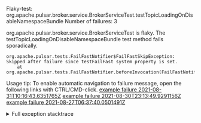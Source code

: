         
Flaky-test: org.apache.pulsar.broker.service.BrokerServiceTest.testTopicLoadingOnDisableNamespaceBundle
Number of failures: 3

org.apache.pulsar.broker.service.BrokerServiceTest is flaky. The testTopicLoadingOnDisableNamespaceBundle test method fails sporadically.

```
org.apache.pulsar.tests.FailFastNotifier$FailFastSkipException: Skipped after failure since testFailFast system property is set.
	at org.apache.pulsar.tests.FailFastNotifier.beforeInvocation(FailFastNotifier.java:88)

```

Usage tip: To enable automatic navigation to failure message, open the following links with CTRL/CMD-click.
[example failure 2021-08-31T10:16:43.6351765Z](https://github.com/apache/pulsar/runs/3471501156?check_suite_focus=true#step:10:2457)
[example failure 2021-08-30T23:13:49.9291156Z](https://github.com/apache/pulsar/runs/3467152431?check_suite_focus=true#step:9:1781)
[example failure 2021-08-27T06:37:40.0501491Z](https://github.com/apache/pulsar/runs/3440411059?check_suite_focus=true#step:9:3703)


<details>
<summary>Full exception stacktrace</summary>
<code><pre>
org.apache.pulsar.tests.FailFastNotifier$FailFastSkipException: Skipped after failure since testFailFast system property is set.
	at org.apache.pulsar.tests.FailFastNotifier.beforeInvocation(FailFastNotifier.java:88)

</pre></code>
</details>

